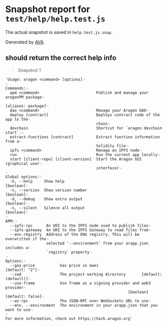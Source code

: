# Snapshot report for `test/help/help.test.js`

The actual snapshot is saved in `help.test.js.snap`.

Generated by [AVA](https://ava.li).

## should return the correct help info

> Snapshot 1

    `Usage: aragon <command> [options]␊
    ␊
    Commands:␊
      apm <command>                         Publish and manage your aragonPM package␊
                                                                  [aliases: package]␊
      dao <command>                         Manage your Aragon DAO␊
      deploy [contract]                     Deploys contract code of the app to the␊
                                            chain␊
      devchain                              Shortcut for `aragon devchain start`.␊
      extract-functions [contract]          Extract function information from a␊
                                            Solidity file␊
      ipfs <command>                        Manage an IPFS node␊
      run                                   Run the current app locally␊
      start [client-repo] [client-version]  Start the Aragon GUI (graphical user␊
                                            interface)␊
    ␊
    Global options:␊
      -h, --help     Show help                                             [boolean]␊
      -v, --version  Show version number                                   [boolean]␊
      -d, --debug    Show extra output                                     [boolean]␊
      -s, --silent   Silence all output                                    [boolean]␊
    ␊
    APM:␊
      --ipfs-rpc      An URI to the IPFS node used to publish files␊
      --ipfs-gateway  An URI to the IPFS Gateway to read files from␊
      --ens-registry  Address of the ENS registry. This will be overwritten if the␊
                      selected '--environment' from your arapp.json includes a␊
                      `registry` property␊
    ␊
    Options:␊
      --gas-price           Gas price in Gwei                         [default: "2"]␊
      --cwd                 The project working directory       [default: (default)]␊
      --use-frame           Use frame as a signing provider and web3 provider␊
                                                          [boolean] [default: false]␊
      --ws-rpc              The JSON-RPC over WebSockets URL to use␊
      --env, --environment  The environment in your arapp.json that you want to use␊
    ␊
    For more information, check out https://hack.aragon.org`
